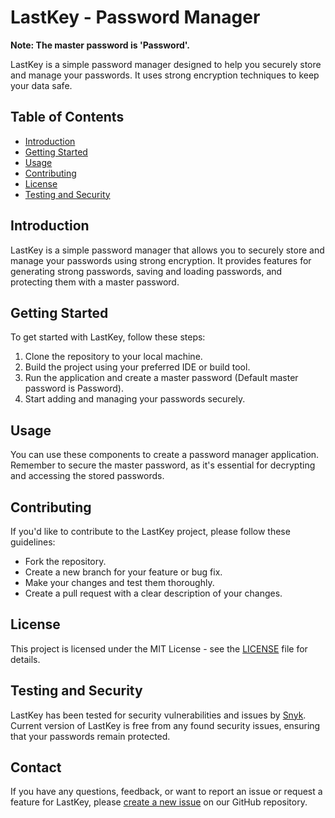# LastKey - Password Manager
**Note: The master password is 'Password'.**

LastKey is a simple password manager designed to help you securely store and manage your passwords. It uses strong encryption techniques to keep your data safe.
## Table of Contents
- [Introduction](#introduction)
- [Getting Started](#getting-started)
- [Usage](#usage)
- [Contributing](#contributing)
- [License](#license)
- [Testing and Security](#testing-and-security)

## Introduction

LastKey is a simple password manager that allows you to securely store and manage your passwords using strong encryption. It provides features for generating strong passwords, saving and loading passwords, and protecting them with a master password.

## Getting Started

To get started with LastKey, follow these steps:

1. Clone the repository to your local machine.
2. Build the project using your preferred IDE or build tool.
3. Run the application and create a master password (Default master password is Password).
4. Start adding and managing your passwords securely.

## Usage

You can use these components to create a password manager application. Remember to secure the master password, as it's essential for decrypting and accessing the stored passwords.

## Contributing

If you'd like to contribute to the LastKey project, please follow these guidelines:

- Fork the repository.
- Create a new branch for your feature or bug fix.
- Make your changes and test them thoroughly.
- Create a pull request with a clear description of your changes.

## License

This project is licensed under the MIT License - see the [LICENSE](LICENSE) file for details.

## Testing and Security

LastKey has been tested for security vulnerabilities and issues by [Snyk](https://snyk.io/). Current version of LastKey is free from any found security issues, ensuring that your passwords remain protected.

## Contact

If you have any questions, feedback, or want to report an issue or request a feature for LastKey, please [create a new issue](https://github.com/David-Lacko/LastKey/issues) on our GitHub repository.

